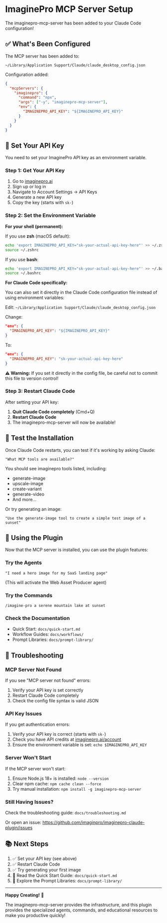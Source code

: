 # ImaginePro MCP Server Setup

The imaginepro-mcp-server has been added to your Claude Code configuration!

## ✅ What's Been Configured

The MCP server has been added to:
```
~/Library/Application Support/Claude/claude_desktop_config.json
```

Configuration added:
```json
{
  "mcpServers": {
    "imaginepro": {
      "command": "npx",
      "args": ["-y", "imaginepro-mcp-server"],
      "env": {
        "IMAGINEPRO_API_KEY": "${IMAGINEPRO_API_KEY}"
      }
    }
  }
}
```

## 🔑 Set Your API Key

You need to set your ImaginePro API key as an environment variable.

### Step 1: Get Your API Key

1. Go to [imaginepro.ai](https://imaginepro.ai)
2. Sign up or log in
3. Navigate to Account Settings → API Keys
4. Generate a new API key
5. Copy the key (starts with `sk-`)

### Step 2: Set the Environment Variable

**For your shell (permanent):**

If you use **zsh** (macOS default):
```bash
echo 'export IMAGINEPRO_API_KEY="sk-your-actual-api-key-here"' >> ~/.zshrc
source ~/.zshrc
```

If you use **bash**:
```bash
echo 'export IMAGINEPRO_API_KEY="sk-your-actual-api-key-here"' >> ~/.bashrc
source ~/.bashrc
```

**For Claude Code specifically:**

You can also set it directly in the Claude Code configuration file instead of using environment variables:

Edit: `~/Library/Application Support/Claude/claude_desktop_config.json`

Change:
```json
"env": {
  "IMAGINEPRO_API_KEY": "${IMAGINEPRO_API_KEY}"
}
```

To:
```json
"env": {
  "IMAGINEPRO_API_KEY": "sk-your-actual-api-key-here"
}
```

**⚠️ Warning:** If you set it directly in the config file, be careful not to commit this file to version control!

### Step 3: Restart Claude Code

After setting your API key:
1. **Quit Claude Code completely** (Cmd+Q)
2. **Restart Claude Code**
3. The imaginepro-mcp-server will now be available!

## 🧪 Test the Installation

Once Claude Code restarts, you can test if it's working by asking Claude:

```
"What MCP tools are available?"
```

You should see imaginepro tools listed, including:
- generate-image
- upscale-image
- create-variant
- generate-video
- And more...

Or try generating an image:
```
"Use the generate-image tool to create a simple test image of a sunset"
```

## 🎨 Using the Plugin

Now that the MCP server is installed, you can use the plugin features:

### Try the Agents

```
"I need a hero image for my SaaS landing page"
```
(This will activate the Web Asset Producer agent)

### Try the Commands

```
/imagine-pro a serene mountain lake at sunset
```

### Check the Documentation

- Quick Start: `docs/quick-start.md`
- Workflow Guides: `docs/workflows/`
- Prompt Libraries: `docs/prompt-library/`

## 🔧 Troubleshooting

### MCP Server Not Found

If you see "MCP server not found" errors:
1. Verify your API key is set correctly
2. Restart Claude Code completely
3. Check the config file syntax is valid JSON

### API Key Issues

If you get authentication errors:
1. Verify your API key is correct (starts with `sk-`)
2. Check you have API credits at [imaginepro.ai/account](https://imaginepro.ai/account)
3. Ensure the environment variable is set: `echo $IMAGINEPRO_API_KEY`

### Server Won't Start

If the MCP server won't start:
1. Ensure Node.js 18+ is installed: `node --version`
2. Clear npm cache: `npm cache clean --force`
3. Try manual installation: `npm install -g imaginepro-mcp-server`

### Still Having Issues?

Check the troubleshooting guide: `docs/troubleshooting.md`

Or open an issue: https://github.com/imaginpro/imaginepro-claude-plugin/issues

## 📚 Next Steps

1. ✅ Set your API key (see above)
2. ✅ Restart Claude Code
3. ✅ Try generating your first image
4. 📖 Read the Quick Start Guide: `docs/quick-start.md`
5. 🎨 Explore the Prompt Libraries: `docs/prompt-library/`

---

**Happy Creating!** 🚀

The imaginepro-mcp-server provides the infrastructure, and this plugin provides the specialized agents, commands, and educational resources to make you productive quickly!

